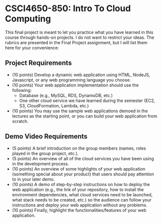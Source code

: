 # CSCI4650-850: Intro To Cloud Computing

This final project is meant to let you practice what you have learned in this course through hands-on projects. I do not want to restrict your ideas. The rubrics are presented in the Final Project assignment, but I will list them here for your convenience:

## Project Requirements

- (10 points) Develop a dynamic web application using HTML, NodeJS, Javascript, or any web programming language you choose.
- (10 points) Your web application implementation should use the following:
  - Database (e.g., MySQL, RDS, DynamoDB, etc.)
  - One other cloud service we have learned during the semester (EC2, S3, CloudFormation, Lambda, etc.)
- (10 points) You may use the sample web applications demoed in the lectures as the starting point, or you can build your web application from scratch.

## Demo Video Requirements

- (5 points) A brief introduction on the group members (names, roles played in the group project, etc.).
- (5 points) An overview of all of the cloud services you have been using in the development process.
- (10 points) An overview of some highlights of your web application (something special about your product) that users should pay attention to in your later demo.
- (10 points) A demo of step-by-step instructions on how to deploy the web application (e.g., the link of your repository, how to install the environment dependencies, what cloud services need to be launched, what stack needs to be created, etc.) so the audience can follow your instructions and deploy your web application without any problems.
- (10 points) Finally, highlight the functionalities/features of your web application.

